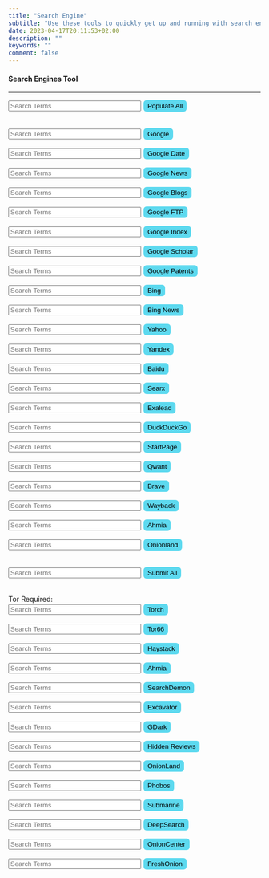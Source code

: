 ```yaml
---
title: "Search Engine"
subtitle: "Use these tools to quickly get up and running with search engine OSINT."
date: 2023-04-17T20:11:53+02:00
description: ""
keywords: ""
comment: false
---
```


<style> 
input[type=submit] {
  background-color: #5dd9ef;
  border: none;
  border-radius: 6px;
  color: black;
  padding: 4px 8px;
  text-decoration: none;
  margin: 1px 1px;
  cursor: pointer;
}

input[type=submit]:hover {
  background-color: #90e9f9;
  border: none;
  border-radius: 6px;
  color: black;
  padding: 4px 8px;
  text-decoration: none;
  margin: 1px 1px;
  cursor: pointer;
  box-shadow: 0.2rem 0.2rem black;
  transform: translate(-1px, -1px);
  transition-duration: 0.2s;
}
</style>

<div class="searchengine-body">
    <h4 class="card-title">Search Engines Tool</h4>
    <hr>
    <p class="card-text">
        <script type="text/javascript">
            function doPopAll(PopAll) {
                var pop = document.getElementById("PopAll");
                for (j = 1; j <= 100; j++) {
                    if (j < 10) {
                        j = "0" + j.toString();
                    } else {
                        j = j.toString();
                    }
                    console.log(j)
                    item = document.getElementById("Search" + j);
                    if (item != null) {
                        item.value = pop.value;
                    }
                }
            }
        </script>
    </p>
    <form onsubmit="doPopAll(this.PopAll.value); return false;">
        <input type="text" id="PopAll" name="PopAll" size="30" placeholder="Search Terms">
        <input type="submit"  value="Populate All"><br></form><br>
    <script type="text/javascript">
        function doSearch01(Search01) {
            window.open('http://google.com/search?q=' + Search01, 'Search01window');
        }
    </script>
    <form onsubmit="doSearch01(this.Search01.value); return false;">
        <input type="text" id="Search01" name="Search01" size="30" placeholder="Search Terms">
        <input type="submit"  value="Google"><br></form>
    <script type="text/javascript">
        function doSearch02(Search02) {
            window.open('http://google.com/search?q=' + Search02 + '&tbs=cdr:1,cd_min:1/1/0,sbd:1', 'Search02window');
        }
    </script>
    <form onsubmit="doSearch02(this.Search02.value); return false;">
        <input type="text" id="Search02" name="Search02" size="30" placeholder="Search Terms" value="">
        <input type="submit"  value="Google Date"><br></form>
    <script type="text/javascript">
        function doSearch03(Search03) {
            window.open('http://www.google.com/search?tbm=nws&q=' + Search03, 'Search03window');
        }
    </script>
    <form onsubmit="doSearch03(this.Search03.value); return false;">
        <input type="text" id="Search03" name="Search03" size="30" placeholder="Search Terms" value="">
        <input type="submit"  value="Google News"><br></form>
    <script type="text/javascript">
        function doSearch04(Search04) {
            window.open('https://www.google.com/search?q=' + Search04 + '&tbm=nws&tbs=nrt:b', 'Search04window');
        }
    </script>
    <form onsubmit="doSearch04(this.Search04.value); return false;">
        <input type="text" id="Search04" name="Search04" size="30" placeholder="Search Terms" value="">
        <input type="submit"  value="Google Blogs"><br></form>
    <script type="text/javascript">
        function doSearch05(Search05) {
            window.open('https://www.google.com/search?q=inurl%3Aftp%20-inurl%3A(http|https)%20' + Search05,
                'Search05window');
        }
    </script>
    <form onsubmit="doSearch05(this.Search05.value); return false;">
        <input type="text" id="Search05" name="Search05" size="30" placeholder="Search Terms" value="">
        <input type="submit"  value="Google FTP"><br></form>
    <script type="text/javascript">
        function doSearch06(Search06) {
            window.open('https://www.google.com/search?q=intitle%3Aindex.of+' + Search06, 'Search06window');
        }
    </script>
    <form onsubmit="doSearch06(this.Search06.value); return false;">
        <input type="text" id="Search06" name="Search06" size="30" placeholder="Search Terms" value="">
        <input type="submit"  value="Google Index"><br></form>
    <script type="text/javascript">
        function doSearch07(Search07) {
            window.open('http://scholar.google.com/scholar?&q=' + Search07, 'Search07window');
        }
    </script>
    <form onsubmit="doSearch07(this.Search07.value); return false;">
        <input type="text" id="Search07" name="Search07" size="30" placeholder="Search Terms" value="">
        <input type="submit"  value="Google Scholar"><br></form>
    <script type="text/javascript">
        function doSearch08(Search08) {
            window.open('https://patents.google.com/?q=' + Search08, 'Search08window');
        }
    </script>
    <form onsubmit="doSearch08(this.Search08.value); return false;">
        <input type="text" id="Search08" name="Search08" size="30" placeholder="Search Terms" value="">
        <input type="submit"  value="Google Patents"><br></form>
    <script type="text/javascript">
        function doSearch09(Search09) {
            window.open('http://bing.com/search?q="' + Search09 + '"', 'Search09window');
        }
    </script>
    <form onsubmit="doSearch09(this.Search09.value); return false;">
        <input type="text" id="Search09" name="Search09" size="30" placeholder="Search Terms" value="">
        <input type="submit"  value="Bing"><br></form>
    <script type="text/javascript">
        function doSearch10(Search10) {
            window.open('http://bing.com/news/search?q="' + Search10 + '"', 'Search10window');
        }
    </script>
    <form onsubmit="doSearch10(this.Search10.value); return false;">
        <input type="text" id="Search10" name="Search10" size="30" placeholder="Search Terms" value="">
        <input type="submit"  value="Bing News"><br></form>
    <script type="text/javascript">
        function doSearch11(Search11) {
            window.open('http://search.yahoo.com/search?p=' + Search11, 'Search11window');
        }
    </script>
    <form onsubmit="doSearch11(this.Search11.value); return false;">
        <input type="text" id="Search11" name="Search11" size="30" placeholder="Search Terms" value="">
        <input type="submit"  value="Yahoo"><br></form>
    <script type="text/javascript">
        function doSearch12(Search12) {
            window.open('http://www.yandex.com/yandsearch?text=' + Search12, 'Search12window');
        }
    </script>
    <form onsubmit="doSearch12(this.Search12.value); return false;">
        <input type="text" id="Search12" name="Search12" size="30" placeholder="Search Terms" value="">
        <input type="submit"  value="Yandex"><br></form>
    <script type="text/javascript">
        function doSearch13(Search13) {
            window.open('http://baidu.com/s?wd=' + Search13, 'Search13window');
        }
    </script>
    <form onsubmit="doSearch13(this.Search13.value); return false;">
        <input type="text" id="Search13" name="Search13" size="30" placeholder="Search Terms" value="">
        <input type="submit"  value="Baidu"><br></form>
    <script type="text/javascript">
        function doSearch14(Search14) {
            window.open('https://searx.be/?q=' + Search14, 'Search14window');
        }
    </script>
    <form onsubmit="doSearch14(this.Search14.value); return false;">
        <input type="text" id="Search14" name="Search14" size="30" placeholder="Search Terms" value="">
        <input type="submit"  value="Searx"><br></form>
    <script type="text/javascript">
        function doSearch15(Search15) {
            window.open('http://www.exalead.com/search/web/results/?q=' + Search15, 'Search15window');
        }
    </script>
    <form onsubmit="doSearch15(this.Search15.value); return false;">
        <input type="text" id="Search15" name="Search15" size="30" placeholder="Search Terms" value="">
        <input type="submit"  value="Exalead"><br></form>
    <script type="text/javascript">
        function doSearch16(Search16) {
            window.open('https://duckduckgo.com/?q=' + Search16, 'Search16window');
        }
    </script>
    <form onsubmit="doSearch16(this.Search16.value); return false;">
        <input type="text" id="Search16" name="Search16" size="30" placeholder="Search Terms" value="">
        <input type="submit"  value="DuckDuckGo"><br></form>
    <script type="text/javascript">
        function doSearch17(Search17) {
            window.open('https://startpage.com/do/search?q=' + Search17, 'Search17window');
        }
    </script>
    <form onsubmit="doSearch17(this.Search17.value); return false;">
        <input type="text" id="Search17" name="Search17" size="30" placeholder="Search Terms" value="">
        <input type="submit"  value="StartPage"><br></form>
    <script type="text/javascript">
        function doSearch18(Search18) {
            window.open('https://www.qwant.com/?q=' + Search18, 'Search18window');
        }
    </script>
    <form onsubmit="doSearch18(this.Search18.value); return false;">
        <input type="text" id="Search18" name="Search18" size="30" placeholder="Search Terms" value="">
        <input type="submit"  value="Qwant"><br></form>
    <script type="text/javascript">
        function doSearch19(Search19) {
            window.open('https://search.brave.com/search?q=' + Search19, 'Search19window');
        }
    </script>
    <form onsubmit="doSearch19(this.Search19.value); return false;">
        <input type="text" id="Search19" name="Search19" size="30" placeholder="Search Terms" value="">
        <input type="submit"  value="Brave"><br></form>
    <script type="text/javascript">
        function doSearch20(Search20) {
            window.open('https://web.archive.org/web/*/' + Search20, 'Search20window');
        }
    </script>
    <form onsubmit="doSearch20(this.Search20.value); return false;">
        <input type="text" id="Search20" name="Search20" size="30" placeholder="Search Terms" value="">
        <input type="submit"  value="Wayback"><br></form>
    <script type="text/javascript">
        function doSearch21(Search21) {
            window.open('https://ahmia.fi/search/?q=' + Search21, 'Search21window');
        }
    </script>
    <form onsubmit="doSearch21(this.Search21.value); return false;">
        <input type="text" id="Search21" name="Search21" size="30" placeholder="Search Terms" value="">
        <input type="submit"  value="Ahmia"><br></form>
    <script type="text/javascript">
        function doSearch22(Search22) {
            window.open('https://onionlandsearchengine.com/search?q=' + Search22, 'Search22window');
        }
    </script>
    <form onsubmit="doSearch22(this.Search22.value); return false;">
        <input type="text" id="Search22" name="Search22" size="30" placeholder="Search Terms" value="">
        <input type="submit"  value="Onionland"><br></form>
    <br>
    <script type="text/javascript">
        function doall(all) {
            window.open('http://google.com/search?q=' + all, 'Search01window');
            window.open('http://google.com/search?q=' + all + '&tbs=cdr:1,cd_min:1/1/0,sbd:1', 'Search02window');
            window.open('http://www.google.com/search?tbm=nws&q=' + all, 'Search03window');
            window.open('https://www.google.com/search?q=' + all + '&tbm=nws&tbs=nrt:b', 'Search04window');
            window.open('https://www.google.com/search?q=inurl%3Aftp%20-inurl%3A(http|https)%20' + all,
                'Search05window');
            window.open('https://www.google.com/search?q=intitle%3Aindex.of+' + all, 'Search06window');
            window.open('http://scholar.google.com/scholar?&q=' + all, 'Search07window');
            window.open('https://patents.google.com/?q=' + all, 'Search08window');
            window.open('http://bing.com/search?q="' + all + '"', 'Search09window');
            window.open('http://bing.com/news/search?q="' + all + '"', 'Search10window');
            window.open('http://search.yahoo.com/search?p=' + all, 'Search11window');
            window.open('http://www.yandex.com/yandsearch?text=' + all, 'Search12window');
            window.open('http://baidu.com/s?wd=' + all, 'Search13window');
            window.open('https://searx.be/?q=' + all, 'Search14window');
            window.open('http://www.exalead.com/search/web/results/?q=' + all, 'Search15window');
            window.open('https://duckduckgo.com/?q=' + all, 'Search16window');
            window.open('https://startpage.com/do/search?q=' + all, 'Search17window');
            window.open('https://www.qwant.com/?q=' + all, 'Search18window');
            window.open('https://search.brave.com/search?q=' + all, 'Search19window');
            window.open('https://web.archive.org/web/*/' + all, 'Search20window');
            window.open('https://ahmia.fi/search/?q=' + all, 'Search21window');
            window.open('https://onionlandsearchengine.com/search?q=' + all, 'Search22window');
        }
    </script>
    <form onsubmit="doall(this.all.value); return false;">
        <input type="text" id="Search99" name="all" size="30" placeholder="Search Terms" value="">
        <input type="submit"  value="Submit All">
    </form>
    <br>
    Tor Required:
    <br>
    <script type="text/javascript">
        function doSearch23(Search23) {
            window.open('http://torch4st4l57l2u2vr5wqwvwyueucvnrao4xajqr2klmcmicrv7ccaad.onion/search?query=' +
                Search23 + '&action=search', 'Search23window');
        }
    </script>
    <form onsubmit="doSearch23(this.Search23.value); return false;">
        <input type="text" id="Search23" name="Search23" size="30" placeholder="Search Terms" value="">
        <input type="submit"  value="Torch"><br></form>
    <script type="text/javascript">
        function doSearch24(Search24) {
            window.open('http://www.tor66sewebgixwhcqfnp5inzp5x5uohhdy3kvtnyfxc2e5mxiuh34iid.onion/search?q=' +
                Search24, 'Search24window');
        }
    </script>
    <form onsubmit="doSearch24(this.Search24.value); return false;">
        <input type="text" id="Search24" name="Search24" size="30" placeholder="Search Terms" value="">
        <input type="submit"  value="Tor66"><br></form>
    <script type="text/javascript">
        function doSearch25(Search25) {
            window.open('http://haystak5njsmn2hqkewecpaxetahtwhsbsa64jom2k22z5afxhnpxfid.onion/?q=' + Search25,
                'Search25window');
        }
    </script>
    <form onsubmit="doSearch25(this.Search25.value); return false;">
        <input type="text" id="Search25" name="Search25" size="30" placeholder="Search Terms" value="">
        <input type="submit"  value="Haystack"><br></form>
    <script type="text/javascript">
        function doSearch26(Search26) {
            window.open('http://juhanurmihxlp77nkq76byazcldy2hlmovfu2epvl5ankdibsot4csyd.onion/search/?q=' + Search26,
                'Search26window');
        }
    </script>
    <form onsubmit="doSearch26(this.Search26.value); return false;">
        <input type="text" id="Search26" name="Search26" size="30" placeholder="Search Terms" value="">
        <input type="submit"  value="Ahmia"><br></form>
    <script type="text/javascript">
        function doSearch27(Search27) {
            window.open('http://srcdemonm74icqjvejew6fprssuolyoc2usjdwflevbdpqoetw4x3ead.onion/search?q=' + Search27,
                'Search27window');
        }
    </script>
    <form onsubmit="doSearch27(this.Search27.value); return false;">
        <input type="text" id="Search27" name="Search27" size="30" placeholder="Search Terms" value="">
        <input type="submit"  value="SearchDemon"><br></form>
    <script type="text/javascript">
        function doSearch28(Search28) {
            window.open('http://2fd6cemt4gmccflhm6imvdfvli3nf7zn6rfrwpsy7uhxrgbypvwf5fad.onion/search/' + Search28,
                'Search28window');
        }
    </script>
    <form onsubmit="doSearch28(this.Search28.value); return false;">
        <input type="text" id="Search28" name="Search28" size="30" placeholder="Search Terms" value="">
        <input type="submit"  value="Excavator"><br></form>
    <script type="text/javascript">
        function doSearch29(Search29) {
            window.open(
                'http://zb2jtkhnbvhkya3d46twv3g7lkobi4s62tjffqmafjibixk6pmq75did.onion/gdark/search.php?query=' +
                Search29, 'Search29window');
        }
    </script>
    <form onsubmit="doSearch29(this.Search29.value); return false;">
        <input type="text" id="Search29" name="Search29" size="30" placeholder="Search Terms" value="">
        <input type="submit"  value="GDark"><br></form>
    <script type="text/javascript">
        function doSearch30(Search30) {
            window.open('http://u5lyidiw4lpkonoctpqzxgyk6xop7w7w3oho4dzzsi272rwnjhyx7ayd.onion/?s=' + Search30,
                'Search30window');
        }
    </script>
    <form onsubmit="doSearch30(this.Search30.value); return false;">
        <input type="text" id="Search30" name="Search30" size="30" placeholder="Search Terms" value="">
        <input type="submit"  value="Hidden Reviews"><br></form>
    <script type="text/javascript">
        function doSearch31(Search31) {
            window.open('http://3bbad7fauom4d6sgppalyqddsqbf5u5p56b5k5uk2zxsy3d6ey2jobad.onion/search?q=' + Search31,
                'Search31window');
        }
    </script>
    <form onsubmit="doSearch31(this.Search31.value); return false;">
        <input type="text" id="Search31" name="Search31" size="30" placeholder="Search Terms" value="">
        <input type="submit"  value="OnionLand"><br></form>
    <script type="text/javascript">
        function doSearch32(Search32) {
            window.open('http://phobosxilamwcg75xt22id7aywkzol6q6rfl2flipcqoc4e4ahima5id.onion/search?query=' +
                Search32, 'Search32window');
        }
    </script>
    <form onsubmit="doSearch32(this.Search32.value); return false;">
        <input type="text" id="Search32" name="Search32" size="30" placeholder="Search Terms" value="">
        <input type="submit"  value="Phobos"><br></form>
    <script type="text/javascript">
        function doSearch33(Search33) {
            window.open('http://no6m4wzdexe3auiupv2zwif7rm6qwxcyhslkcnzisxgeiw6pvjsgafad.onion/search.php?term=' +
                Search33, 'Search33window');
        }
    </script>
    <form onsubmit="doSearch33(this.Search33.value); return false;">
        <input type="text" id="Search33" name="Search33" size="30" placeholder="Search Terms" value="">
        <input type="submit"  value="Submarine"><br></form>
    <script type="text/javascript">
        function doSearch34(Search34) {
            window.open('http://searchgf7gdtauh7bhnbyed4ivxqmuoat3nm6zfrg3ymkq6mtnpye3ad.onion/search?q=' + Search34,
                'Search34window');
        }
    </script>
    <form onsubmit="doSearch34(this.Search34.value); return false;">
        <input type="text" id="Search34" name="Search34" size="30" placeholder="Search Terms" value="">
        <input type="submit"  value="DeepSearch"><br></form>
    <script type="text/javascript">
        function doSearch35(Search35) {
            window.open('http://5qqrlc7hw3tsgokkqifb33p3mrlpnleka2bjg7n46vih2synghb6ycid.onion/index.php?a=search&q=' +
                Search35, 'Search35window');
        }
    </script>
    <form onsubmit="doSearch35(this.Search35.value); return false;">
        <input type="text" id="Search35" name="Search35" size="30" placeholder="Search Terms" value="">
        <input type="submit"  value="OnionCenter"><br></form>
    <script type="text/javascript">
        function doSearch36(Search36) {
            window.open('http://freshonifyfe4rmuh6qwpsexfhdrww7wnt5qmkoertwxmcuvm4woo4ad.onion/?query=' + Search36,
                'Search36window');
        }
    </script>
    <form onsubmit="doSearch36(this.Search36.value); return false;">
        <input type="text" id="Search36" name="Search36" size="30" placeholder="Search Terms" value="">
        <input type="submit"  value="FreshOnion"><br></form>
    <p></p>
</div>